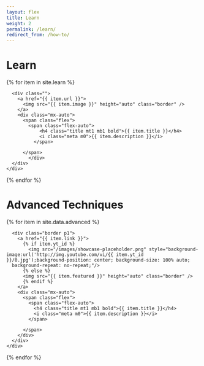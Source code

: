 ```yaml
---
layout: flex
title: Learn
weight: 2
permalink: /learn/
redirect_from: /how-to/
---
```


# Learn

<div class="flex flex-wrap p1">

  {% for item in site.learn %}
    <div class="flex sm-col-6 md-col-4 border-box p1 template price" style="order:{{ item.weight }}">

      <div class="">
        <a href="{{ item.url }}">
          <img src="{{ item.image }}" height="auto" class="border" />
        </a>
        <div class="mx-auto">
          <span class="flex">
  	        <span class="flex-auto">
  		        <h4 class="title mt1 mb1 bold">{{ item.title }}</h4>
  		        <i class="meta m0">{{ item.description }}</i>
  		      </span>

          </span>
    		</div>
      </div>
    </div>
  {% endfor %}

</div>


# Advanced Techniques


<div class="flex flex-wrap p1">

  {% for item in site.data.advanced %}
    <div class="flex sm-col-6 md-col-4 border-box p1 template price" style="order:{{ item.weight }}">

      <div class="border p1">
        <a href="{{ item.link }}">
          {% if item.yt_id %}
            <img src="/images/showcase-placeholder.png" style="background-image:url('http://img.youtube.com/vi/{{ item.yt_id }}/0.jpg');background-position: center; background-size: 100% auto;
      background-repeat: no-repeat;"/>
          {% else %}
          <img src="{{ item.featured }}" height="auto" class="border" />
          {% endif %}
        </a>
        <div class="mx-auto">
          <span class="flex">
            <span class="flex-auto">
              <h4 class="title mt1 mb1 bold">{{ item.title }}</h4>
              <i class="meta m0">{{ item.description }}</i>
            </span>

          </span>
        </div>
      </div>
    </div>
  {% endfor %}

</div>